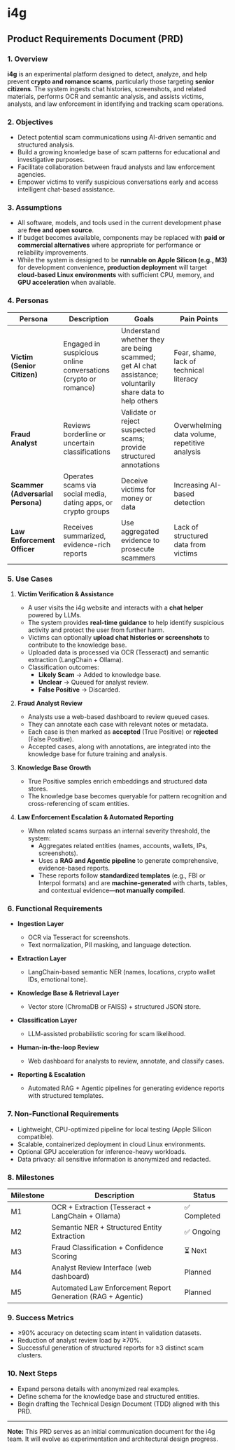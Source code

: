 # i4g

## Product Requirements Document (PRD)

### 1. Overview
**i4g** is an experimental platform designed to detect, analyze, and help prevent **crypto and romance scams**, particularly those targeting **senior citizens**. The system ingests chat histories, screenshots, and related materials, performs OCR and semantic analysis, and assists victims, analysts, and law enforcement in identifying and tracking scam operations.

### 2. Objectives
- Detect potential scam communications using AI-driven semantic and structured analysis.
- Build a growing knowledge base of scam patterns for educational and investigative purposes.
- Facilitate collaboration between fraud analysts and law enforcement agencies.
- Empower victims to verify suspicious conversations early and access intelligent chat-based assistance.

### 3. Assumptions
- All software, models, and tools used in the current development phase are **free and open source**.
- If budget becomes available, components may be replaced with **paid or commercial alternatives** where appropriate for performance or reliability improvements.
- While the system is designed to be **runnable on Apple Silicon (e.g., M3)** for development convenience, **production deployment** will target **cloud-based Linux environments** with sufficient CPU, memory, and **GPU acceleration** when available.

### 4. Personas
| Persona | Description | Goals | Pain Points |
|----------|--------------|--------|--------------|
| **Victim (Senior Citizen)** | Engaged in suspicious online conversations (crypto or romance) | Understand whether they are being scammed; get AI chat assistance; voluntarily share data to help others | Fear, shame, lack of technical literacy |
| **Fraud Analyst** | Reviews borderline or uncertain classifications | Validate or reject suspected scams; provide structured annotations | Overwhelming data volume, repetitive analysis |
| **Scammer (Adversarial Persona)** | Operates scams via social media, dating apps, or crypto groups | Deceive victims for money or data | Increasing AI-based detection |
| **Law Enforcement Officer** | Receives summarized, evidence-rich reports | Use aggregated evidence to prosecute scammers | Lack of structured data from victims |

### 5. Use Cases
1. **Victim Verification & Assistance**  
   - A user visits the i4g website and interacts with a **chat helper** powered by LLMs.  
   - The system provides **real-time guidance** to help identify suspicious activity and protect the user from further harm.  
   - Victims can optionally **upload chat histories or screenshots** to contribute to the knowledge base.  
   - Uploaded data is processed via OCR (Tesseract) and semantic extraction (LangChain + Ollama).  
   - Classification outcomes:
     - **Likely Scam** → Added to knowledge base.
     - **Unclear** → Queued for analyst review.
     - **False Positive** → Discarded.

2. **Fraud Analyst Review**  
   - Analysts use a web-based dashboard to review queued cases.
   - They can annotate each case with relevant notes or metadata.
   - Each case is then marked as **accepted** (True Positive) or **rejected** (False Positive).
   - Accepted cases, along with annotations, are integrated into the knowledge base for future training and analysis.

3. **Knowledge Base Growth**  
   - True Positive samples enrich embeddings and structured data stores.
   - The knowledge base becomes queryable for pattern recognition and cross-referencing of scam entities.

4. **Law Enforcement Escalation & Automated Reporting**  
   - When related scams surpass an internal severity threshold, the system:
     - Aggregates related entities (names, accounts, wallets, IPs, screenshots).
     - Uses a **RAG and Agentic pipeline** to generate comprehensive, evidence-based reports.
     - These reports follow **standardized templates** (e.g., FBI or Interpol formats) and are **machine-generated** with charts, tables, and contextual evidence—**not manually compiled**.

### 6. Functional Requirements
- **Ingestion Layer**
  - OCR via Tesseract for screenshots.
  - Text normalization, PII masking, and language detection.

- **Extraction Layer**
  - LangChain-based semantic NER (names, locations, crypto wallet IDs, emotional tone).

- **Knowledge Base & Retrieval Layer**
  - Vector store (ChromaDB or FAISS) + structured JSON store.

- **Classification Layer**
  - LLM-assisted probabilistic scoring for scam likelihood.

- **Human-in-the-loop Review**
  - Web dashboard for analysts to review, annotate, and classify cases.

- **Reporting & Escalation**
  - Automated RAG + Agentic pipelines for generating evidence reports with structured templates.

### 7. Non-Functional Requirements
- Lightweight, CPU-optimized pipeline for local testing (Apple Silicon compatible).
- Scalable, containerized deployment in cloud Linux environments.
- Optional GPU acceleration for inference-heavy workloads.
- Data privacy: all sensitive information is anonymized and redacted.

### 8. Milestones
| Milestone | Description | Status |
|------------|-------------|--------|
| M1 | OCR + Extraction (Tesseract + LangChain + Ollama) | ✅ Completed |
| M2 | Semantic NER + Structured Entity Extraction | ✅ Ongoing |
| M3 | Fraud Classification + Confidence Scoring | ⏳ Next |
| M4 | Analyst Review Interface (web dashboard) | Planned |
| M5 | Automated Law Enforcement Report Generation (RAG + Agentic) | Planned |

### 9. Success Metrics
- ≥90% accuracy on detecting scam intent in validation datasets.
- Reduction of analyst review load by ≥70%.
- Successful generation of structured reports for ≥3 distinct scam clusters.

### 10. Next Steps
- Expand persona details with anonymized real examples.
- Define schema for the knowledge base and structured entities.
- Begin drafting the Technical Design Document (TDD) aligned with this PRD.

---

**Note:** This PRD serves as an initial communication document for the i4g team. It will evolve as experimentation and architectural design progress.

